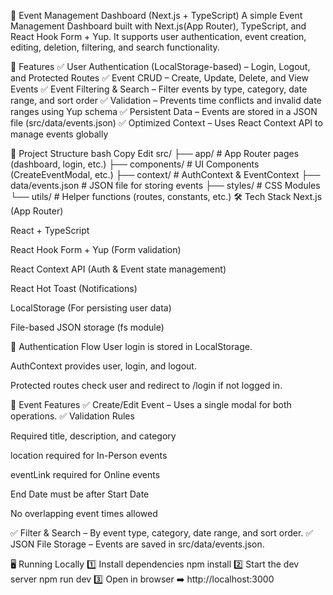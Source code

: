 📅 Event Management Dashboard (Next.js + TypeScript)
A simple Event Management Dashboard built with Next.js(App Router), TypeScript, and React Hook Form + Yup.
It supports user authentication, event creation, editing, deletion, filtering, and search functionality.

🚀 Features
✅ User Authentication (LocalStorage-based) – Login, Logout, and Protected Routes
✅ Event CRUD – Create, Update, Delete, and View Events
✅ Event Filtering & Search – Filter events by type, category, date range, and sort order
✅ Validation – Prevents time conflicts and invalid date ranges using Yup schema
✅ Persistent Data – Events are stored in a JSON file (src/data/events.json)
✅ Optimized Context – Uses React Context API to manage events globally

📂 Project Structure
bash
Copy
Edit
src/
 ├── app/                 # App Router pages (dashboard, login, etc.)
 ├── components/          # UI Components (CreateEventModal, etc.)
 ├── context/             # AuthContext & EventContext
 ├── data/events.json     # JSON file for storing events
 ├── styles/              # CSS Modules
 └── utils/               # Helper functions (routes, constants, etc.)
🛠 Tech Stack
Next.js (App Router)

React + TypeScript

React Hook Form + Yup (Form validation)

React Context API (Auth & Event state management)

React Hot Toast (Notifications)

LocalStorage (For persisting user data)

File-based JSON storage (fs module)

🔑 Authentication Flow
User login is stored in LocalStorage.

AuthContext provides user, login, and logout.

Protected routes check user and redirect to /login if not logged in.

📅 Event Features
✅ Create/Edit Event – Uses a single modal for both operations.
✅ Validation Rules

Required title, description, and category

location required for In-Person events

eventLink required for Online events

End Date must be after Start Date

No overlapping event times allowed

✅ Filter & Search – By event type, category, date range, and sort order.
✅ JSON File Storage – Events are saved in src/data/events.json.


🖥️ Running Locally
1️⃣ Install dependencies
npm install
2️⃣ Start the dev server
npm run dev
3️⃣ Open in browser
➡️ http://localhost:3000